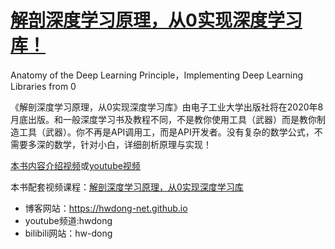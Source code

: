 # [解剖深度学习原理，从0实现深度学习库！](https://ke.qq.com/course/2900371?tuin=ac5537fd)
Anatomy of the Deep Learning Principle，Implementing Deep Learning Libraries from 0

《解剖深度学习原理，从0实现深度学习库》由电子工业大学出版社将在2020年8月底出版。和一般深度学习书及教程不同，不是教你使用工具（武器）而是教你制造工具（武器）。你不再是API调用工，而是API开发者。没有复杂的数学公式，不需要多深的数学，针对小白，详细剖析原理与实现！

[本书内容介绍视频](https://www.bilibili.com/video/BV1gp4y1q77b)或[youtube视频](https://www.bilibili.com/video/BV1gp4y1q77b)

本书配套视频课程：[解剖深度学习原理，从0实现深度学习库](https://ke.qq.com/course/2900371?tuin=ac5537fd)


+ 博客网站：https://hwdong-net.github.io
+ youtube频道:hwdong
+ bilibili网站：hw-dong

